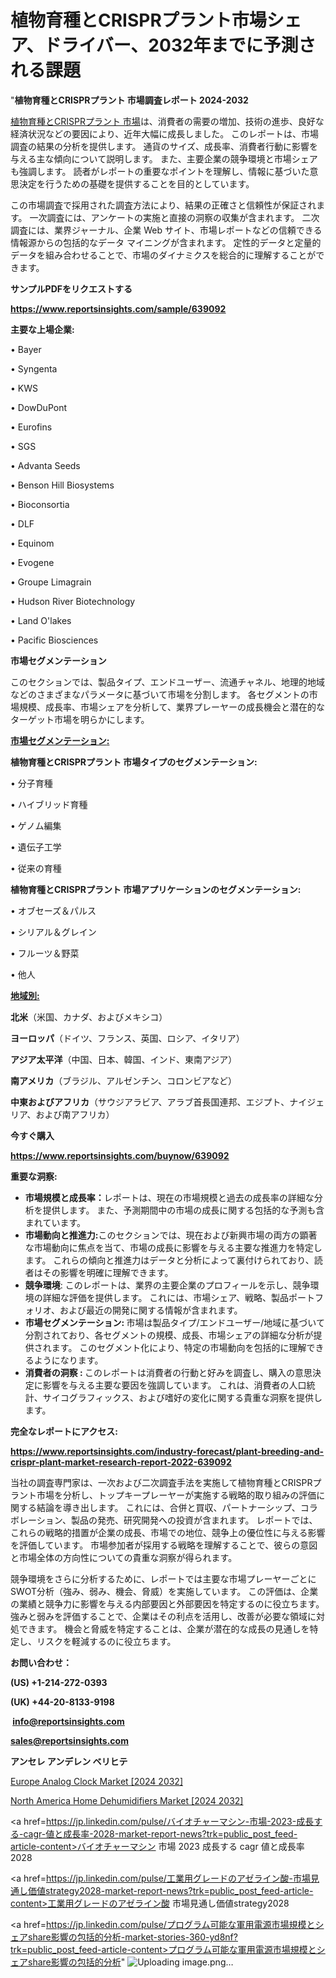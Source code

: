 # 植物育種とCRISPRプラント市場シェア、ドライバー、2032年までに予測される課題

"<strong>植物育種とCRISPRプラント 市場調査レポート 2024-2032</strong>

<a href=https://www.reportsinsights.com/sample/639092>植物育種とCRISPRプラント 市場</a>は、消費者の需要の増加、技術の進歩、良好な経済状況などの要因により、近年大幅に成長しました。 このレポートは、市場調査の結果の分析を提供します。 通貨のサイズ、成長率、消費者行動に影響を与える主な傾向について説明します。 また、主要企業の競争環境と市場シェアも強調します。 読者がレポートの重要なポイントを理解し、情報に基づいた意思決定を行うための基礎を提供することを目的としています。

この市場調査で採用された調査方法により、結果の正確さと信頼性が保証されます。 一次調査には、アンケートの実施と直接の洞察の収集が含まれます。 二次調査には、業界ジャーナル、企業 Web サイト、市場レポートなどの信頼できる情報源からの包括的なデータ マイニングが含まれます。 定性的データと定量的データを組み合わせることで、市場のダイナミクスを総合的に理解することができます。

<strong><b>サンプルPDFをリクエストする</b></strong>

<a href=https://www.reportsinsights.com/sample/639092><strong><u>https://www.reportsinsights.com/sample/639092</u></strong></a>

<strong>主要な上場企業:</strong>

• Bayer

• Syngenta

• KWS

• DowDuPont

• Eurofins

• SGS

• Advanta Seeds

• Benson Hill Biosystems

• Bioconsortia

• DLF

• Equinom

• Evogene

• Groupe Limagrain

• Hudson River Biotechnology

• Land O'lakes

• Pacific Biosciences

<strong>市場セグメンテーション</strong>

このセクションでは、製品タイプ、エンドユーザー、流通チャネル、地理的地域などのさまざまなパラメータに基づいて市場を分割します。 各セグメントの市場規模、成長率、市場シェアを分析して、業界プレーヤーの成長機会と潜在的なターゲット市場を明らかにします。

<strong><u>市場セグメンテーション</u></strong><strong><u>:</u></strong>

<strong>植物育種とCRISPRプラント 市場タイプのセグメンテーション:</strong>

• 分子育種

• ハイブリッド育種

• ゲノム編集

• 遺伝子工学

• 従来の育種

<strong>植物育種とCRISPRプラント 市場アプリケーションのセグメンテーション:</strong>

• オブセーズ＆パルス

• シリアル＆グレイン

• フルーツ＆野菜

• 他人

<strong><u>地域別</u></strong><strong><u>:</u></strong>

<strong>北米</strong>（米国、カナダ、およびメキシコ）

<strong>ヨーロッパ</strong>（ドイツ、フランス、英国、ロシア、イタリア）

<strong>アジア太平洋</strong>（中国、日本、韓国、インド、東南アジア）

<strong>南アメリカ</strong>（ブラジル、アルゼンチン、コロンビアなど）

<strong>中東およびアフリカ</strong>（サウジアラビア、アラブ首長国連邦、エジプト、ナイジェリア、および南アフリカ）

<strong>今すぐ購入</strong>

<a href=https://www.reportsinsights.com/buynow/639092><strong><u>https://www.reportsinsights.com/buynow/639092</u></strong></a>

<strong>重要な洞察:</strong>
<ul>
  <li><strong>市場規模と成長率：</strong>レポートは、現在の市場規模と過去の成長率の詳細な分析を提供します。 また、予測期間中の市場の成長に関する包括的な予測も含まれています。</li>
  <li><strong>市場動向と推進力:</strong>このセクションでは、現在および新興市場の両方の顕著な市場動向に焦点を当て、市場の成長に影響を与える主要な推進力を特定します。 これらの傾向と推進力はデータと分析によって裏付けられており、読者はその影響を明確に理解できます。</li>
  <li><strong>競争環境</strong>: このレポートは、業界の主要企業のプロフィールを示し、競争環境の詳細な評価を提供します。 これには、市場シェア、戦略、製品ポートフォリオ、および最近の開発に関する情報が含まれます。</li>
  <li><strong>市場セグメンテーション: </strong>市場は製品タイプ/エンドユーザー/地域に基づいて分割されており、各セグメントの規模、成長、市場シェアの詳細な分析が提供されます。 このセグメント化により、特定の市場動向を包括的に理解できるようになります。</li>
  <li><strong>消費者の洞察 : </strong>このレポートは消費者の行動と好みを調査し、購入の意思決定に影響を与える主要な要因を強調しています。 これは、消費者の人口統計、サイコグラフィックス、および嗜好の変化に関する貴重な洞察を提供します。</li>
</ul>
<strong>完全なレポートにアクセス:</strong>

<a href=https://www.reportsinsights.com/industry-forecast/plant-breeding-and-crispr-plant-market-research-report-2022-639092><strong><u><b>https://www.reportsinsights.com/industry-forecast/plant-breeding-and-crispr-plant-market-research-report-2022-639092</b></u></strong></a>

当社の調査専門家は、一次および二次調査手法を実施して植物育種とCRISPRプラント市場を分析し、トップキープレーヤーが実施する戦略的取り組みの評価に関する結論を導き出します。 これには、合併と買収、パートナーシップ、コラボレーション、製品の発売、研究開発への投資が含まれます。 レポートでは、これらの戦略的措置が企業の成長、市場での地位、競争上の優位性に与える影響を評価しています。 市場参加者が採用する戦略を理解することで、彼らの意図と市場全体の方向性についての貴重な洞察が得られます。

競争環境をさらに分析するために、レポートでは主要な市場プレーヤーごとにSWOT分析（強み、弱み、機会、脅威）を実施しています。 この評価は、企業の業績と競争力に影響を与える内部要因と外部要因を特定するのに役立ちます。 強みと弱みを評価することで、企業はその利点を活用し、改善が必要な領域に対処できます。 機会と脅威を特定することは、企業が潜在的な成長の見通しを特定し、リスクを軽減するのに役立ちます。

<strong>お問い合わせ：</strong>

<strong>(US) +1-214-272-0393</strong>

<strong>(UK) +44-20-8133-9198</strong>

<strong> </strong><a href=info@reportsinsights.com><strong><u>info@reportsinsights.com</u></strong></a>

<a href=sales@reportsinsights.com><strong><u>sales@reportsinsights.com</u></strong></a>

<strong>アンセレ アンデレン ベリヒテ</strong>

<a href=https://www.linkedin.com/pulse/europe-analog-clock-markets-2024-business-strategy-9vqgf/>Europe Analog Clock Market [2024 2032]</a>

<a href=https://www.linkedin.com/pulse/north-america-home-dehumidifiers-market-guide-icrtf/>North America Home Dehumidifiers Market [2024 2032]</a>

<a href=https://jp.linkedin.com/pulse/バイオチャーマシン-市場-2023-成長する-cagr-値と成長率-2028-market-report-news?trk=public_post_feed-article-content>バイオチャーマシン 市場 2023 成長する cagr 値と成長率 2028</a>

<a href=https://jp.linkedin.com/pulse/工業用グレードのアゼライン酸-市場見通し価値strategy2028-market-report-news?trk=public_post_feed-article-content>工業用グレードのアゼライン酸 市場見通し価値strategy2028</a>

<a href=https://jp.linkedin.com/pulse/プログラム可能な軍用電源市場規模とシェアshare影響の包括的分析-market-stories-360-yd8nf?trk=public_post_feed-article-content>プログラム可能な軍用電源市場規模とシェアshare影響の包括的分析</a>"
![Uploading image.png…]()
